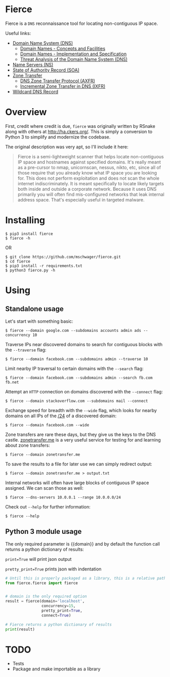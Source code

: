 # Fierce

Fierce is a `DNS` reconnaissance tool for locating non-contiguous IP space.

Useful links:

* [Domain Name System (DNS)](https://en.wikipedia.org/wiki/Domain_Name_System)
  * [Domain Names - Concepts and Facilities](https://tools.ietf.org/html/rfc1034)
  * [Domain Names - Implementation and Specification](https://tools.ietf.org/html/rfc1035)
  * [Threat Analysis of the Domain Name System (DNS)](https://tools.ietf.org/html/rfc3833)
* [Name Servers (NS)](https://en.wikipedia.org/wiki/Domain_Name_System#Name_servers)
* [State of Authority Record (SOA)](https://en.wikipedia.org/wiki/List_of_DNS_record_types#SOA)
* [Zone Transfer](https://en.wikipedia.org/wiki/DNS_zone_transfer)
  * [DNS Zone Transfer Protocol (AXFR)](https://tools.ietf.org/html/rfc5936)
  * [Incremental Zone Transfer in DNS (IXFR)](https://tools.ietf.org/html/rfc1995)
* [Wildcard DNS Record](https://en.wikipedia.org/wiki/Wildcard_DNS_record)

# Overview

First, credit where credit is due, `fierce` was originally written by RSnake
along with others at http://ha.ckers.org/. This is simply a conversion to
Python 3 to simplify and modernize the codebase.

The original description was very apt, so I'll include it here:

> Fierce is a semi-lightweight scanner that helps locate non-contiguous
> IP space and hostnames against specified domains. It's really meant
> as a pre-cursor to nmap, unicornscan, nessus, nikto, etc, since all 
> of those require that you already know what IP space you are looking 
> for. This does not perform exploitation and does not scan the whole 
> internet indiscriminately. It is meant specifically to locate likely 
> targets both inside and outside a corporate network. Because it uses 
> DNS primarily you will often find mis-configured networks that leak 
> internal address space. That's especially useful in targeted malware.

# Installing

```
$ pip3 install fierce
$ fierce -h
```

OR

```
$ git clone https://github.com/mschwager/fierce.git
$ cd fierce
$ pip3 install -r requirements.txt
$ python3 fierce.py -h
```

# Using

## Standalone usage

Let's start with something basic:

```
$ fierce --domain google.com --subdomains accounts admin ads --concurrency 10
```

Traverse IPs near discovered domains to search for contiguous blocks with the
`--traverse` flag:

```
$ fierce --domain facebook.com --subdomains admin --traverse 10
```

Limit nearby IP traversal to certain domains with the `--search` flag:

```
$ fierce --domain facebook.com --subdomains admin --search fb.com fb.net
```

Attempt an `HTTP` connection on domains discovered with the `--connect` flag:

```
$ fierce --domain stackoverflow.com --subdomains mail --connect
```

Exchange speed for breadth with the `--wide` flag, which looks for nearby
domains on all IPs of the [/24](https://en.wikipedia.org/wiki/Classless_Inter-Domain_Routing#IPv4_CIDR_blocks)
of a discovered domain:

```
$ fierce --domain facebook.com --wide
```

Zone transfers are rare these days, but they give us the keys to the DNS castle.
[zonetransfer.me](https://digi.ninja/projects/zonetransferme.php) is a very
useful service for testing for and learning about zone transfers:

```
$ fierce --domain zonetransfer.me
```

To save the results to a file for later use we can simply redirect output:

```
$ fierce --domain zonetransfer.me > output.txt
```

Internal networks will often have large blocks of contiguous IP space assigned.
We can scan those as well:

```
$ fierce --dns-servers 10.0.0.1 --range 10.0.0.0/24
```

Check out `--help` for further information:

```
$ fierce --help
```


## Python 3 module usage

The only required parameter is {{domain}} and by default the function call
returns a python dictionary of results:


`print=True` will print json output

`pretty_print=True` prints json with indentation


```python
# Until this is properly packaged as a library, this is a relative path import
from fierce.fierce import fierce


# domain is the only required option
result = fierce(domain='localhost',
                concurrency=15,
                pretty_print=True,
                connect=True)

# Fierce returns a python dictionary of results
print(result)
```

# TODO
- Tests
- Package and make importable as a library
